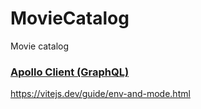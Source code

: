 # MovieCatalog

Movie catalog

### [Apollo Client (GraphQL)](https://www.apollographql.com/docs/react/get-started/)

https://vitejs.dev/guide/env-and-mode.html

